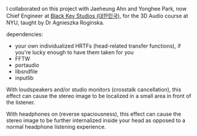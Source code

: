 I collaborated on this project with Jaeheung Ahn and Yonghee Park, now Chief Engineer at <a href="https://www.blackkeystudios.com">Black Key Studios (대한민국)</a>, for the 3D Audio course at NYU, taught by Dr Agnieszka Roginska.

dependencies:
- your own individualized HRTFs (head-related transfer functions), if you're lucky enough to have them taken for you
- FFTW
- portaudio
- libsndfile
- inputlib

With loudspeakers and/or studio monitors (crosstalk cancellation), this effect can cause the stereo image to be localized in a small area in front of the listener.

With headphones on (reverse spaciousness), this effect can cause the stereo image to be further internalized inside your head as opposed to a normal headphone listening experience.
